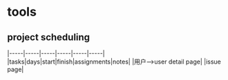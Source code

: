 # tools
## project scheduling
|-----|-----|-----|-----|-----|-----|
|tasks|days|start|finish|assignments|notes|
|用户-->user detail page|
|issue page|


 
